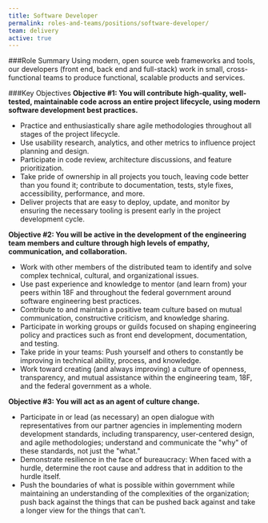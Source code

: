 ```yaml
---
title: Software Developer
permalink: roles-and-teams/positions/software-developer/
team: delivery
active: true
---
```


###Role Summary
Using modern, open source web frameworks and tools, our developers (front end, back end and full-stack) work in small, cross-functional teams to produce functional, scalable products and services.

###Key Objectives
**Objective #1: You will contribute high-quality, well-tested, maintainable code across an entire project lifecycle, using modern software development best practices.**

- Practice and enthusiastically share agile methodologies throughout all stages of the project lifecycle.
- Use usability research, analytics, and other metrics to influence project planning and design.
- Participate in code review, architecture discussions, and feature prioritization.
- Take pride of ownership in all projects you touch, leaving code better than you found it; contribute to documentation, tests, style fixes, accessibility, performance, and more.
- Deliver projects that are easy to deploy, update, and monitor by ensuring the necessary tooling is present early in the project development cycle.

**Objective #2: You will be active in the development of the engineering team members and culture through high levels of empathy, communication, and collaboration.**

- Work with other members of the distributed team to identify and solve complex technical, cultural, and organizational issues.
- Use past experience and knowledge to mentor (and learn from) your peers within 18F and throughout the federal government around software engineering best practices.
- Contribute to and maintain a positive team culture based on mutual communication, constructive criticism, and knowledge sharing.
- Participate in working groups or guilds focused on shaping engineering policy and practices such as front end development, documentation, and testing.
- Take pride in your teams: Push yourself and others to constantly be improving in technical ability, process, and knowledge.
- Work toward creating (and always improving) a culture of openness, transparency, and mutual assistance within the engineering team, 18F, and the federal government as a whole.

**Objective #3: You will act as an agent of culture change.**

- Participate in or lead (as necessary) an open dialogue with representatives from our partner agencies in implementing modern development standards, including transparency, user-centered design, and agile methodologies; understand and communicate the "why" of these standards, not just the "what."
- Demonstrate resilience in the face of bureaucracy: When faced with a hurdle, determine the root cause and address that in addition to the hurdle itself.
- Push the boundaries of what is possible within government while maintaining an understanding of the complexities of the organization; push back against the things that can be pushed back against and take a longer view for the things that can't.
